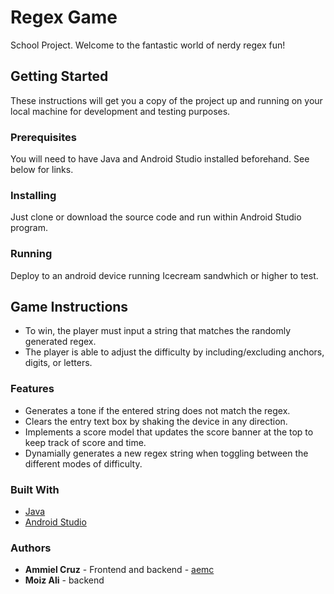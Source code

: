 # Regex Game
School Project. Welcome to the fantastic world of nerdy regex fun!

## Getting Started
These instructions will get you a copy of the project up and running on your local machine for development and testing purposes.

### Prerequisites
You will need to have Java and Android Studio installed beforehand. See below for links.

### Installing
Just clone or download the source code and run within Android Studio program.

### Running
Deploy to an android device running Icecream sandwhich or higher to test.

## Game Instructions
* To win, the player must input a string that matches the randomly generated regex. 
* The player is able to adjust the difficulty by including/excluding anchors, digits, or letters.

### Features
* Generates a tone if the entered string does not match the regex.
* Clears the entry text box by shaking the device in any direction.
* Implements a score model that updates the score banner at the top to keep track of score and time.
* Dynamially generates a new regex string when toggling between the different modes of difficulty.

### Built With
* [Java](https://www.java.com/en/)
* [Android Studio](https://developer.android.com/studio/index.html)

### Authors
* **Ammiel Cruz** - Frontend and backend - [aemc](https://github.com/aemc)
* **Moiz Ali** - backend



